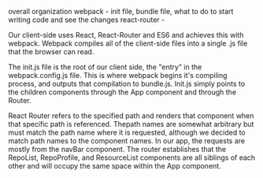 overall organization
webpack - init file, bundle file, what to do to start writing code and see the changes
react-router - 

Our client-side uses React, React-Router and ES6 and achieves this with webpack. Webpack compiles all of the client-side files into a single .js file that the browser can read.

The init.js file is the root of our client side, the "entry" in the webpack.config.js file. This is where webpack begins it's compiling process, and outputs that compilation to bundle.js. Init.js simply points to the children components through the App component and through the Router. 

React Router refers to the specified path and renders that component when that specific path is referenced. Thepath names are somewhat arbitrary but must match the path name where it is requested, although we decided to match path names to the component names. In our app, the requests are mostly from the navBar component. The router establishes that the RepoList, RepoProfile, and ResourceList components are all siblings of each other and will occupy the same space within the App component.

